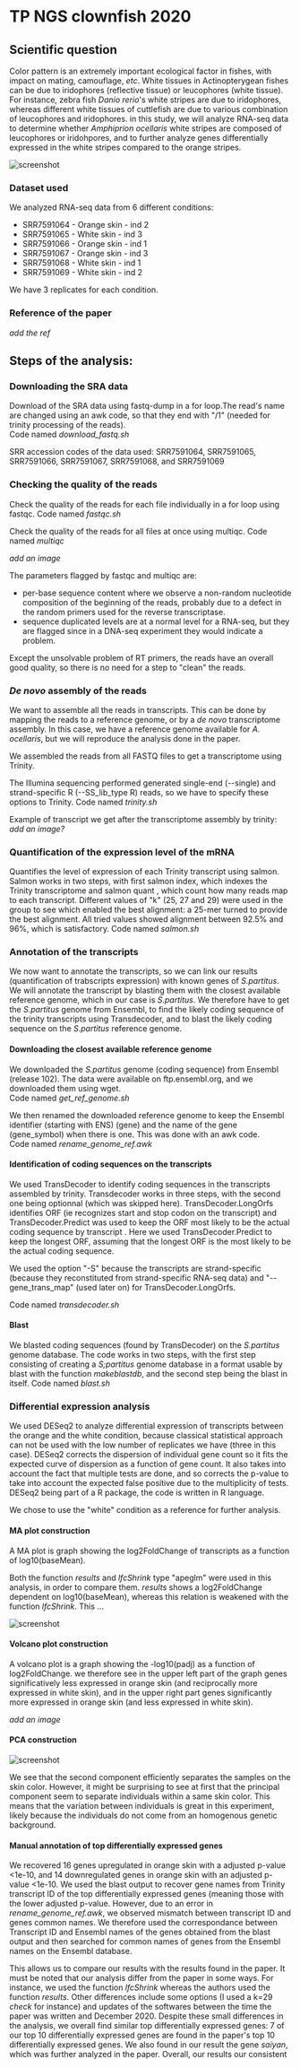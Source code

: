 # TP NGS clownfish 2020

## Scientific question 
Color pattern is an extremely important ecological factor in fishes, with impact on mating, camouflage, _etc_. 
White tissues in Actinopterygean fishes can be due to iridophores (reflective tissue) or leucophores (white tissue). For instance, zebra fish _Danio rerio_'s white stripes are due to iridophores, whereas different white tissues of cuttlefish are due to various combination of leucophores and iridophores. 
in this study, we will analyze RNA-seq data to determine whether _Amphiprion ocellaris_ white stripes are composed of leucophores or iridohpores, and to further analyze genes differentially expressed in the white stripes compared to the orange stripes. 

![screenshot](clownfish.jpeg) 
### Dataset used 
We analyzed RNA-seq data from 6 different conditions:
* SRR7591064 - Orange skin - ind 2
* SRR7591065 - White skin - ind 3
* SRR7591066 - Orange skin - ind 1
* SRR7591067 - Orange skin - ind 3
* SRR7591068 - White skin - ind 1
* SRR7591069 - White skin - ind 2

We have 3 replicates for each condition. 

### Reference of the paper
_add the ref_

## Steps of the analysis:

### Downloading the SRA data
Download of the SRA data using fastq-dump in a for loop.The read's name are changed using an awk code, so that they end with "/1" (needed for trinity processing of the reads).   
Code named _download_fastq.sh_

SRR accession codes of the data used: SRR7591064, SRR7591065, SRR7591066, SRR7591067, SRR7591068, and SRR7591069

### Checking the quality of the reads
Check the quality of the reads for each file individually in a for loop using fastqc.
Code named _fastqc.sh_

Check the quality of the reads for all files at once using multiqc. 
Code named _multiqc_

_add an image_

The parameters flagged by fastqc and multiqc are: 
- per-base sequence content where we observe a non-random nucleotide composition of the beginning of the reads, probably due to a defect in the random primers used for the reverse transcriptase. 
- sequence duplicated levels are at a normal level for a RNA-seq, but they are flagged since in a DNA-seq experiment they would indicate a problem.

Except the unsolvable problem of RT primers, the reads have an overall good quality, so there is no need for a step to "clean" the reads.

### _De novo_ assembly of the reads 
We want to assemble all the reads in transcripts. This can be done by mapping the reads to a reference genome, or by a _de novo_ transcriptome assembly. In this case, we have a reference genome available for _A. ocellaris_, but we will reproduce the analysis done in the paper.   

We assembled the reads from all FASTQ files to get a transcriptome using Trinity. 

The Illumina sequencing performed generated single-end (--single) and strand-specific R (--SS_lib_type R) reads, so we have to specify these options to Trinity.
Code named _trinity.sh_

Example of transcript we get after the transcriptome assembly by trinity: *add an image?*

### Quantification of the expression level of the mRNA
Quantifies the level of expression of each Trinity transcript using salmon. Salmon works in two steps, with first salmon index, which indexes the Trinity transcriptome and salmon quant ,  which count how many reads map to each transcript.
Different values of "k" (25, 27 and 29) were used in the group to see which enabled the best alignment: a 25-mer turned to provide the best alignment. All tried values showed alignment between 92.5% and 96%, which is satisfactory. 
Code named _salmon.sh_

### Annotation of the transcripts
We now want to annotate the transcripts, so we can link our results (quantification of trabscripts expression) with known genes of _S.partitus_. 
We will annotate the transcript by blasting them with the closest available reference genome, which in our case is _S.partitus_. We therefore have to get the _S.partitus_ genome from Ensembl, to find the likely coding sequence  of the trinity transcripts using Transdecoder, and to blast the likely coding sequence on the _S.partitus_ reference genome.    

#### Downloading the closest available reference genome 

We downloaded the _S.partitus_ genome (coding sequence) from Ensembl (release 102).
The data were available on ftp.ensembl.org, and we downloaded them using wget.  
Code named _get_ref_genome.sh_

We then renamed the downloaded reference genome to keep the Ensembl identifier (starting with ENS) (gene) and the name of the gene (gene_symbol) when there is one. This was done with an awk code.  
Code named _rename_genome_ref.awk_

#### Identification of coding sequences on the transcripts
We used TransDecoder to identify coding sequences in the transcripts assembled by trinity. Transdecoder works in three steps, with the second one being optionnal (which was skipped here). TransDecoder.LongOrfs identifies ORF (ie recognizes start and stop codon on the transcript) and TransDecoder.Predict was used to keep the ORF most likely to be the actual coding sequence by transcript . Here we used TransDecoder.Predict to keep the longest ORF, assuming that the longest ORF is the most likely to be the actual coding sequence.

We used the option "-S" because the transcripts are strand-specific (because they reconstituted from strand-specific RNA-seq data) and "--gene_trans_map" (used later on) for TransDecoder.LongOrfs. 

Code named _transdecoder.sh_

#### Blast 
We blasted coding sequences (found by TransDecoder) on the _S.partitus_ genome database. 
The code works in two steps, with the first step consisting of creating a _S;partitus_ genome database in a format usable by blast with the function _makeblastdb_, and the second step being the blast in itself. 
Code named _blast.sh_

### Differential expression analysis 
We used DESeq2 to analyze differential expression of transcripts between the orange and the white condition, because classical statistical approach can not be used with the low number of replicates we have (three in this case). 
DESeq2 corrects the dispersion of individual gene count so it fits the expected curve of dispersion as a function of gene count. It also takes into account the fact that multiple tests are done, and so corrects the p-value to take into account the expected false positive due to the multiplicity of tests.  
DESeq2 being part of a R package, the code is written in R language. 

We chose to use the "white" condition as a reference for further analysis. 

#### MA plot construction 
A MA plot is graph showing the log2FoldChange of transcripts as a function of log10(baseMean). 

Both the function _results_ and _lfcShrink_ type "apeglm" were used in this analysis, in order to compare them. _results_ shows a log2FoldChange dependent on log10(baseMean), whereas this relation is weakened with the function _lfcShrink_. This ...

![screenshot](MAplot_1e-20.JPG) 

#### Volcano plot construction 
A volcano plot is a graph showing the -log10(padj) as a function of log2FoldChange. we therefore see in the upper left part of the graph genes significatively less expressed in orange skin (and reciprocally more expressed in white skin), and in the upper right part genes significantly more expressed in orange skin (and less expressed in white skin). 

_add an image_

#### PCA construction

![screenshot](PCA.png) 

We see that the second component efficiently separates the samples on the skin color. However, it might be surprising to see at first that the principal component seem to separate individuals within a same skin color. This means that the variation between individuals is great in this experiment, likely because the individuals do not come from an homogenous genetic background.  

#### Manual annotation of top differentially expressed genes

We recovered 16 genes upregulated in orange skin with a adjusted p-value <1e-10, and 14 downregulated genes in orange skin with an adjusted p-value <1e-10. We used the blast output to recover gene names from Trinity transcript ID of the top differentially expressed genes (meaning those with the lower adjusted p-value. However, due to an error in _rename_genome_ref.awk_, we observed mismatch between transcript ID and genes common names. We therefore used the correspondance between Transcript ID and Ensembl names of the genes obtained from the blast output and then searched for common names of genes from the Ensembl names on the Ensembl database. 

This allows us to compare our results with the results found in the paper. 
It must be noted that our analysis differ from the paper in some ways. For instance, we used the function _lfcShrink_ whereas the authors used the function _results_. Other differences include some options (I used a k=29 _check_ for instance) and updates of the softwares between the time the paper was written and December 2020. Despite these small differences in the analysis, we overall find similar top differentially expressed genes: 7 of our top 10 differentially expressed genes are found in the paper's top 10 differentially expressed genes. We also found in our result the gene _saiyan_, which was further analyzed in the paper. Overall, our results our consistent  

```

```

